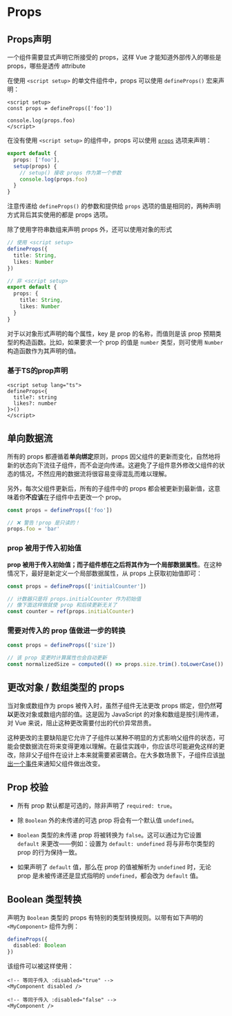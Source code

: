 # Props

## Props声明

一个组件需要显式声明它所接受的 props，这样 Vue 才能知道外部传入的哪些是 props，哪些是透传 attribute 

在使用 `<script setup>` 的单文件组件中，props 可以使用 `defineProps()` 宏来声明：

```vue
<script setup>
const props = defineProps(['foo'])

console.log(props.foo)
</script>
```

在没有使用 `<script setup>` 的组件中，props 可以使用 [`props`](https://cn.vuejs.org/api/options-state.html#props) 选项来声明：

```ts
export default {
  props: ['foo'],
  setup(props) {
    // setup() 接收 props 作为第一个参数
    console.log(props.foo)
  }
}
```

注意传递给 `defineProps()` 的参数和提供给 `props` 选项的值是相同的，两种声明方式背后其实使用的都是 props 选项。

除了使用字符串数组来声明 props 外，还可以使用对象的形式

```ts
// 使用 <script setup>
defineProps({
  title: String,
  likes: Number
})
```

```ts
// 非 <script setup>
export default {
  props: {
    title: String,
    likes: Number
  }
}
```

对于以对象形式声明的每个属性，key 是 prop 的名称，而值则是该 prop 预期类型的构造函数。比如，如果要求一个 prop 的值是 `number` 类型，则可使用 `Number` 构造函数作为其声明的值。

### 基于TS的prop声明

```vue
<script setup lang="ts">
defineProps<{
  title?: string
  likes?: number
}>()
</script>
```

## 单向数据流

所有的 props 都遵循着**单向绑定**原则，props 因父组件的更新而变化，自然地将新的状态向下流往子组件，而不会逆向传递。这避免了子组件意外修改父组件的状态的情况，不然应用的数据流将很容易变得混乱而难以理解。

另外，每次父组件更新后，所有的子组件中的 props 都会被更新到最新值，这意味着你**不应该**在子组件中去更改一个 prop。

```ts
const props = defineProps(['foo'])

// ❌ 警告！prop 是只读的！
props.foo = 'bar'
```

### **prop 被用于传入初始值**

**prop 被用于传入初始值；而子组件想在之后将其作为一个局部数据属性**。在这种情况下，最好是新定义一个局部数据属性，从 props 上获取初始值即可：

```ts
const props = defineProps(['initialCounter'])

// 计数器只是将 props.initialCounter 作为初始值
// 像下面这样做就使 prop 和后续更新无关了
const counter = ref(props.initialCounter)
```

### **需要对传入的 prop 值做进一步的转换**

```ts
const props = defineProps(['size'])

// 该 prop 变更时计算属性也会自动更新
const normalizedSize = computed(() => props.size.trim().toLowerCase())
```

## 更改对象 / 数组类型的 props

当对象或数组作为 props 被传入时，虽然子组件无法更改 props 绑定，但仍然**可以**更改对象或数组内部的值。这是因为 JavaScript 的对象和数组是按引用传递，对 Vue 来说，阻止这种更改需要付出的代价异常昂贵。

这种更改的主要缺陷是它允许了子组件以某种不明显的方式影响父组件的状态，可能会使数据流在将来变得更难以理解。在最佳实践中，你应该尽可能避免这样的更改，除非父子组件在设计上本来就需要紧密耦合。在大多数场景下，子组件应该[抛出一个事件](https://cn.vuejs.org/guide/components/events.html)来通知父组件做出改变。

## Prop 校验

- 所有 prop 默认都是可选的，除非声明了 `required: true`。
- 除 `Boolean` 外的未传递的可选 prop 将会有一个默认值 `undefined`。
- `Boolean` 类型的未传递 prop 将被转换为 `false`。这可以通过为它设置 `default` 来更改——例如：设置为 `default: undefined` 将与非布尔类型的 prop 的行为保持一致。

- 如果声明了 `default` 值，那么在 prop 的值被解析为 `undefined` 时，无论 prop 是未被传递还是显式指明的 `undefined`，都会改为 `default` 值。



## Boolean 类型转换

声明为 `Boolean` 类型的 props 有特别的类型转换规则。以带有如下声明的 `<MyComponent>` 组件为例：

```ts
defineProps({
  disabled: Boolean
})
```

该组件可以被这样使用：

```vue
<!-- 等同于传入 :disabled="true" -->
<MyComponent disabled />

<!-- 等同于传入 :disabled="false" -->
<MyComponent />
```

